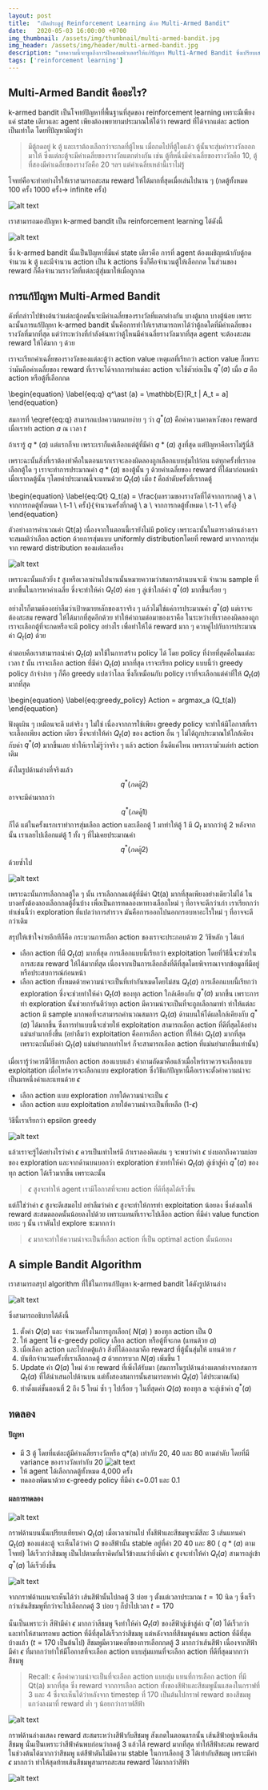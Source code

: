 ```yaml
---
layout: post
title:  "เปิดประตูสู่ Reinforcement Learning ด้วย Multi-Armed Bandit"
date:   2020-05-03 16:00:00 +0700
img_thumbnail: /assets/img/thumbnail/multi-armed-bandit.jpg
img_header: /assets/img/header/multi-armed-bandit.jpg
description: "บทความนี้จะพูดถึงการฝึกคอมพิวเตอร์ให้แก้ปัญหา Multi-Armed Bandit ซึ่งเปรียบเสมือง Hello World ของ reinforcement learning ก็ว่าได้"
tags: ['reinforcement learning']
---
```


## Multi-Armed Bandit คืออะไร?

k-armed bandit เป็นโจทย์ปัญหาที่พื้นฐานที่สุดของ reinforcement learning เพราะมีเพียงแค่ state เดียวและ agent เพียงต้องพยายามประมาณให้ได้ว่า reward ที่ได้จากแต่ละ action เป็นเท่าใด โดยที่ปัญหามีอยู่ว่า

>มีตู้กดอยู่ k ตู้ และเราต้องเลือกว่าจะกดที่ตู้ไหน เมื่อกดไปที่ตู้ใดแล้ว ตู้นั้นจะสุ่มค่ารางวัลออกมาให้ ซึ่งแต่ละตู้จะมีค่าเฉลี่ยของรางวัลแตกต่างกัน เช่น ตู้ที่หนึ่งมีค่าเฉลี่ยของรางวัลคือ 10, ตู้ที่สองมีค่าเฉลี่ยของรางวัลคือ 20 ฯลฯ แต่ค่าเฉลี่ยเหล่านี้เราไม่รู้

โจทย์คือจะทำอย่างไรให้เราสามารถสะสม reward ให้ได้มากที่สุดเมื่อเล่นไปนาน ๆ (กดตู้ทั้งหมด 100 ครั้ง 1000 ครั้ง→ infinite ครั้ง)


![alt text](/assets/img/multi-armed-bandit/problem.png)

เราสามารถมองปัญหา k-armed bandit เป็น reinforcement learning ได้ดังนี้

![alt text](/assets/img/multi-armed-bandit/formulation.png)

ซึ่ง k-armed bandit นั้นเป็นปัญหาที่มีแค่ state เดียวคือ การที่ agent ต้องเผชิญหน้ากับตู้กดจำนวน k ตู้ และมีจำนวน action เป็น k actions ซึ่งก็คือจำนวนตู้ให้เลือกกด ในส่วนของ reward ก็คือจำนวนรางวัลที่แต่ละตู้สุ่มมาให้เมื่อถูกกด


## การแก้ปัญหา Multi-Armed Bandit

ดังที่กล่าวไปข้างต้นว่าแต่ละตู้กดนั้นจะมีค่าเฉลี่ยของรางวัลที่แตกต่างกัน บางตู้มาก บางตู้น้อย เพราะฉะนั้นการแก้ปัญหา k-armed bandit นั้นคือการทำให้เราสามารถหาได้ว่าตู้กดใดที่มีค่าเฉลี่ยของรางวัลที่มากที่สุด แต่ว่าระหว่างที่กำลังค้นหาว่าตู้ไหนมีค่าเฉลี่ยรางวัลมากที่สุด agent จะต้องสะสม reward ให้ได้มาก ๆ ด้วย

เราจะเรียกค่าเฉลี่ยของรางวัลของแต่ละตู้ว่า action value เหตุผลที่เรียกว่า action value ก็เพราะว่ามันคือค่าเฉลี่ยของ reward ที่เราจะได้จากการทำแต่ละ action จะใช้ตัวย่อเป็น $q^\ast(a)$ เมื่อ $a$ คือ action หรือตู้ที่เลือกกด

\begin{equation}
\label{eq:q}
 q^\ast (a) = \mathbb{E}[R_t | A_t = a]
\end{equation}

สมการที่ \eqref{eq:q} สามารถแปลความหมายง่าย ๆ ว่า $q^\ast(a)$ คือค่าความคาดหวังของ reward เมื่อเราทำ action $a$ ณ เวลา $t$

ถ้าเรารู้ $q\ast(a)$ แต่แรกก็จบ เพราะเราก็แค่เลือกแต่ตู้ที่มีค่า $q\ast(a)$ สูงที่สุด แต่ปัญหาคือเราไม่รู้นี่สิ 

เพราะฉะนั้นสิ่งที่เราต้องทำคือในตอนแรกเราจะลองผิดลองถูกเลือกแบบสุ่มไปก่อน แต่ทุกครั้งที่เรากดเลือกตู้ใด ๆ เราจะทำการประมาณค่า $q\ast (a)$ ของตู้นั้น ๆ ด้วยค่าเฉลี่ยของ reward ที่ได้มาก่อนหน้าเมื่อเรากดตู้นั้น ๆโดยค่าประมาณนี้จะแทนด้วย $Q_t(a)$ เมื่อ $t$ คือลำดับครั้งที่เรากดตู้

\begin{equation}
\label{eq:Qt}
 Q_t(a) = \frac{ผลรวมของรางวัลที่ได้จากการกดตู้ \ a \ จากการกดตู้ทั้งหมด \ t-1 \ ครั้ง}{จำนวนครั้งที่กดตู้ \ a \ จากการกดตู้ทั้งหมด \ t-1 \ ครั้ง}
\end{equation}


ตัวอย่างการคำนวณค่า Qt(a) เนื่องจากในตอนนี้เรายังไม่มี policy เพราะฉะนั้นในตารางด้านล่างเราจะสมมติว่าเลือก action ด้วยการสุ่มแบบ uniformly distributionโดยที่ reward มาจากการสุ่มจาก reward distribution ของแต่ละเครื่อง

![alt text](/assets/img/multi-armed-bandit/Q-calculate-table.png)


เพราะฉะนั้นแล้วยิ่ง $t$ สูงหรือเวลาผ่านไปนานนั้นหมายความว่าสมการด้านบนจะมี จำนวน sample ที่มากขึ้นในการหาค่าเฉลี่ย ซึ่งจะทำให้ค่า $Q_t(a)$ ค่อย ๆ ลู่เข้าใกล้ค่า $q^\ast(a)$ มากขึ้นเรื่อย ๆ

อย่างไรก็ตามต้องอย่าลืมว่าเป้าหมายหลักของเราจริง ๆ แล้วไม่ใช่แค่การประมาณค่า $q^\ast(a)$ แต่เราจะต้องสะสม reward ให้ได้มากที่สุดอีกด้วย ทำให้คำถามต่อมาของเราคือ ในระหว่างที่เราลองผิดลองถูก เราจะเลือกตู้ที่จะกดหรือจะมี policy อย่างไร เพื่อทำให้ได้ reward มาก ๆ ควบคู่ไปกับการประมาณค่า $Q_t(a)$ ด้วย

คำตอบคือเราสามารถนำค่า $Q_t(a)$ มาใช้ในการสร้าง policy ได้ โดย policy ที่ง่ายที่สุดคือในแต่ละเวลา $t$ นั้น เราจะเลือก action ที่มีค่า $Q_t(a)$ มากที่สุด เราจะเรียก policy แบบนี้ว่า greedy policy ถ้าจำง่าย ๆ ก็คือ greedy แปลว่าโลภ ซึ่งก็เหมือนกับ policy เราที่จะเลือกแต่ค่าที่ให้ $Q_t(a)$ มากที่สุด


\begin{equation}
\label{eq:greedy_policy}
 Action = argmax_a (Q_t(a)) 
\end{equation}


ฟังดูเผิน ๆ เหมือนจะดี แต่จริง ๆ ไม่ใช่ เนื่องจากการใช้เพียง greedy policy จะทำให้มีโอกาสที่เราจะเลือกเพียง action เดียว ซึ่งจะทำให้ค่า $Q_t(a)$ ของ action อื่น ๆ ไม่ได้ถูกประมาณให้ใกล้เคียงกับค่า $q^\ast(a)$ มากขึ้นเลย ทำให้เราไม่รู้ว่าจริง ๆ แล้ว action อื่นดีแค่ไหน เพราะเรามัวแต่ทำ action เดิม

ดังในรูปด้านล่างที่จริงแล้ว $$q^\ast(กดตู้2)$$ อาจจะมีค่ามากกว่า $$q^\ast(กดตู้ 1)$$ ก็ได้ แต่ในครั้งแรกเราทำการสุ่มเลือก action และเลือกตู้ 1 มาทำให้ตู้ 1 มี $Q_t$ มากกว่าตู้ 2 หลังจากนั้น เราเลยไปเลือกแต่ตู้ 1 ทั้ง ๆ ที่ไม่เคยประมาณค่า $$q^\ast(กดตู้ 2)$$ ด้วยซ้ำไป

![alt text](/assets/img/multi-armed-bandit/greedy-problem.png)

เพราะฉะนั้นการเลือกกดตู้ใด ๆ นั้น เราเลือกกดแต่ตู้ที่มีค่า Qt(a) มากที่สุดเพียงอย่างเดียวไม่ได้ ในบางครั้งต้องลองเลือกกดตู้อื่นบ้าง เพื่อเป็นการทดลองหาทางเลือกใหม่ ๆ ที่อาจจะดีกว่าเก่า เราเรียกกว่าทำเช่นนี้ว่า exploration ที่แปลว่าการสำรวจ มันคือการออกไปนอกกรอบหาอะไรใหม่ ๆ ที่อาจจะดีกว่าเดิม

สรุปให้เข้าใจง่ายอีกทีก็คือ กระบวนการเลือก action ของเราจะประกอบด้วย 2 วิธีหลัก ๆ ได้แก่

- เลือก action ที่มี $Q_t(a)$ มากที่สุด การเลือกแบบนี้เรียกว่า exploitation โดยที่วิธีนี้จะช่วยในการสะสม reward ให้ได้มากที่สุด เนื่องจากเป็นการเลือกสิ่งที่ดีที่สุดโดยพิจารณาจากข้อมูลที่มีอยู่ หรือประสบการณ์ก่อนหน้า
- เลือก action ทั้งหมดด้วยความน่าจะเป็นที่เท่ากันหมดโดยไม่สน $Q_t(a)$ การเลือกแบบนี้เรียกว่า exploration ซึ่งจะช่วยทำให้ค่า $Q_t(a)$ ของทุก action ใกล้เคียงกับ $q^\ast(a)$ มากขึ้น เพราะการทำ exploration นั้นช่วยการันตีว่าทุก action มีความน่าจะเป็นที่จะถูกเลือกมาทำ ทำให้แต่ละ action มี sample มากพอที่จะสามารถคำนวณสมการ $Q_t(a)$ ด้านบนให้ได้ผลใกล้เคียงกับ $q^\ast(a)$ ได้มากขึ้น ซึ่งการทำแบบนี้จะช่วยให้ exploitation สามารถเลือก action ที่ดีที่สุดได้อย่างแม่นยำมากยิ่งขึ้น (อย่าลืมว่า exploitation คือการเลือก action ที่ให้ค่า $Q_t(a)$ มากที่สุด เพราะฉะนั้นยิ่งค่า $Q_t(a)$ แม่นยำมากเท่าไหร่ ก็จะสามารถเลือก action ที่แม่นยำมากขึ้นเท่านั้น)

เมื่อเรารู้ว่าควรมีวิธีการเลือก action สองแบบแล้ว คำถามถัดมาคือแล้วเมื่อไหร่เราควรจะเลือกแบบ exploitation เมื่อไหร่ควรจะเลือกแบบ exploration ซึ่งวิธีแก้ปัญหานี้คือเราจะตั้งค่าความน่าจะเป็นมาหนึ่งค่าและแทนด้วย $\epsilon$
- เลือก action แบบ exploration ภายใต้ความน่าจะเป็น $\epsilon$
- เลือก action แบบ exploitation ภายใต้ความน่าจะเป็นที่เหลือ (1-$\epsilon$)

วิธีนี้เราเรียกว่า epsilon greedy 

![alt text](/assets/img/multi-armed-bandit/e-greedy.png)


แล้วเราจะรู้ได้อย่างไรว่าค่า $\epsilon$ ควรเป็นเท่าไหร่ดี ถ้าเราลองคิดเล่น ๆ จะพบว่าค่า $\epsilon$  บ่งบอกถึงความบ่อยของ exploration และจากด้านบนบอกว่า exploration ช่วยทำให้ค่า $Q_t(a)$ ลู่เข้าสู่ค่า $q^\ast(a)$ ของทุก action ได้เร็วมากขึ้น เพราะฉะนั้น

>$\epsilon$  สูงจะทำให้ agent เรามีโอกาสที่จะพบ action ที่ดีที่สุดได้เร็วขึ้น

แต่ก็ใช่ว่าค่า $\epsilon$  สูงจะดีเสมอไป อย่าลืมว่าค่า $\epsilon$  สูงจะทำให้การทำ exploitation น้อยลง ซึ่งส่งผลให้ reward สะสมตลอดนั้นน้อยลงไปด้วย เพราะแทนที่เราจะไปเลือก action ที่มีค่า value function เยอะ ๆ นั้น เราดันไป explore ซะมากกว่า

>$\epsilon$  มากจะทำให้ความน่าจะเป็นที่เลือก action ที่เป็น optimal action นั้นน้อยลง

## A simple Bandit Algorithm
เราสามารถสรุป algorithm ที่ใช้ในการแก้ปัญหา k-armed bandit ได้ดังรูปด้านล่าง

![alt text](/assets/img/multi-armed-bandit/code.png)

ซึ่งสามารถอธิบายได้ดังนี้
1. ตั้งค่า $Q(a)$ และ จำนวนครั้งในการถูกเลือก( $N(a)$ ) ของทุก action เป็น 0
2. ให้ agent ใช้ $\epsilon$-greedy policy เลือก action หรือตู้ที่จะกด (แทนด้วย $a$)
3. เมื่อเลือก action และไปกดตู้แล้ว สิ่งที่ได้ออกมาคือ reward ที่ตู้นั้นสุ่มให้ แทนด้วย $r$
4. บันทึกจำนวนครั้งที่เราเลือกกดตู้ $a$ ด้วยการบวก $N(a)$ เพิ่มขึ้น 1
5. Update ค่า $Q(a)$ ใหม่ ด้วย reward ที่เพิ่งได้รับมา (สมการในรูปด้านล่างแตกต่างจากสมการ $Q_t(a)$ ที่ได้นำเสนอไปด้านบน แต่ทั้งสองสมการนั้นสามารถหาค่า $Q_t(a)$ ได้ประมาณกัน)
6. ทำตั้งแต่ขั้นตอนที่ 2 ถึง 5 ใหม่ ซ้ำ ๆ ไปเรื่อย ๆ ในที่สุดค่า $Q(a)$ ของทุก a จะลู่เข้าค่า $q^\ast(a)$


## ทดลอง
#### ปัญหา
- มี 3 ตู้ โดยที่แต่ละตู้มีค่าเฉลี่ยรางวัลหรือ q*(a) เท่ากับ 20, 40 และ 80 ตามลำดับ โดยที่มี variance ของรางวัลเท่ากับ 20
	![alt text](/assets/img/multi-armed-bandit/experiment.png)
- ให้ agent ได้เลือกกดตู้ทั้งหมด 4,000 ครั้ง
- ทดลองพัฒนาด้วย ϵ-greedy policy ที่มีค่า ϵ=0.01 และ 0.1

#### ผลการทดลอง

![alt text](/assets/img/multi-armed-bandit/g-1.png)

กราฟด้านบนนั้นเปรียบเทียบค่า $Q_t(a)$ เมื่อเวลาผ่านไป ทั้งสีฟ้าและสีชมพูจะมีสีละ 3 เส้นแทนค่า $Q_t(a)$ ของแต่ละตู้ จะเห็นได้ว่าค่า $Q$ ของสีฟ้านั้น stable อยู่ที่ค่า 20 40 และ 80 ( $q\ast(a)$ ตามโจทย์) ได้เร็วกว่าสีชมพู เป็นไปตามที่เราคิดกันไว้ข้างบนว่ายิ่งมีค่า $\epsilon$ สูงจะทำให้ค่า $Q_t(a)$ สามารถลู่เข้า $q^\ast(a)$ ได้เร็วยิ่งขึ้น


![alt text](/assets/img/multi-armed-bandit/g-2.png)

จากกราฟด้านบนจะเห็นได้ว่า เส้นสีฟ้านั้นไปกดตู้ 3 บ่อย ๆ ตั้งแต่เวลาประมาณ $t=10$ นิด ๆ ซึ่งเร็วกว่าเส้นสีชมพูที่กว่าจะไปเลือกกดตู้ 3 บ่อย ๆ ก็ปาไปเวลา $t=170$

นั่นเป็นเพราะว่า สีฟ้ามีค่า $\epsilon$ มากกว่าสีชมพู จึงทำให้ค่า $Q_t(a)$ ของสีฟ้าลู่เข้าสู่ค่า $q^\ast(a)$ ได้เร็วกว่า และทำให้สามารถพบ action ที่ดีที่สุดได้เร็วกว่าสีชมพู แต่หลังจากที่สีชมพูค้นพบ action ที่ดีที่สุดบ้างแล้ว ($t=170$ เป็นต้นไป) สีชมพูมีความคงที่ของการเลือกกดตู้ 3 มากกว่าเส้นสีฟ้า เนื่องจากสีฟ้ามีค่า $\epsilon$ ที่มากกว่าทำให้มีโอกาสที่จะเลือก action แบบสุ่มแทนที่จะเลือก action ที่ดีที่สุดมากกว่าสีชมพู

>Recall: ϵ คือค่าความน่าจะเป็นที่จะเลือก action แบบสุ่ม แทนที่การเลือก action ที่มี Qt(a) มากที่สุด
ซึ่ง reward จากการเลือก action ทั้งของสีฟ้าและสีชมพูนั้นแสดงในกราฟที่ 3 และ 4 ซึ่งจะเห็นได้ว่าหลังจาก timestep ที่ 170 เป็นต้นไปกราฟ reward ของสีชมพูแกว่งลงมาที่ reward ต่ำ ๆ น้อยกว่ากราฟสีฟ้า

![alt text](/assets/img/multi-armed-bandit/g-3.png)


กราฟด้านล่างแสดง reward สะสมระหว่างสีฟ้ากับสีชมพู สังเกตในตอนแรกนั้น เส้นสีฟ้าอยู่เหนือเส้นสีชมพู นั่นเป็นเพราะว่าสีฟ้าค้นพบก่อนว่ากดตู้ 3 แล้วได้ reward มากที่สุด ทำให้สีฟ้าสะสม reward ในช่วงต้นได้มากกว่าสีชมพู แต่สีฟ้าดันไม่มีความ stable ในการเลือกตู้ 3 ได้เท่ากับสีชมพู เพราะมีค่า $\epsilon$ มากกว่า ทำให้สุดท้ายเส้นสีชมพูสามารถสะสม reward ได้มากกว่าสีฟ้า

![alt text](/assets/img/multi-armed-bandit/g-4.png)



